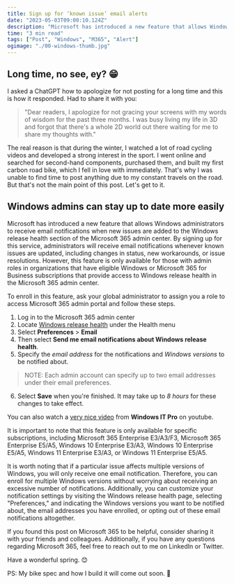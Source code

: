 ```yaml
---
title: Sign up for ‘known issue’ email alerts
date: "2023-05-03T09:00:10.124Z"
description: "Microsoft has introduced a new feature that allows Windows administrators to receive email notifications when new issues are added to the Windows release health section of the Microsoft 365 ..."
time: "3 min read"
tags: ["Post", "Windows", "M365", "Alert"]
ogimage: "./00-windows-thumb.jpg"
---
```


## Long time, no see, ey? 😁

I asked a ChatGPT how to apologize for not posting for a long time and this is how it responded. Had to share it with you:

> "Dear readers, I apologize for not gracing your screens with my words of wisdom for the past three months. I was busy living my life in 3D and forgot that there's a whole 2D world out there waiting for me to share my thoughts with."

The real reason is that during the winter, I watched a lot of road cycling videos and developed a strong interest in the sport. I went online and searched for second-hand components, purchased them, and built my first carbon road bike, which I fell in love with immediately. That's why I was unable to find time to post anything due to my constant travels on the road. But that's not the main point of this post. Let's get to it.

## Windows admins can stay up to date more easily

Microsoft has introduced a new feature that allows Windows administrators to receive email notifications when new issues are added to the Windows release health section of the Microsoft 365 admin center. By signing up for this service, administrators will receive email notifications whenever known issues are updated, including changes in status, new workarounds, or issue resolutions. However, this feature is only available for those with admin roles in organizations that have eligible Windows or Microsoft 365 for Business subscriptions that provide access to Windows release health in the Microsoft 365 admin center.

To enroll in this feature, ask your global administrator to assign you a role to access Microsoft 365 admin portal and follow these steps. 
1) Log in to the Microsoft 365 admin center
2) Locate [Windows release health](https://admin.microsoft.com/Adminportal/Home?#/windowsreleasehealth) under the Health menu
3) Select **Preferences** > **Email**
4) Then select **Send me email notifications about Windows release health**.
5) Specify the *email address* for the notifications and *Windows versions* to be notified about.

> NOTE: Each admin account can specify up to two email addresses under their email preferences.

6) Select **Save** when you're finished. It may take up to *8 hours* for these changes to take effect.

You can also watch a [very nice video](https://www.youtube.com/watch?v=QSD7fYyodC4) from **Windows IT Pro** on youtube.

It is important to note that this feature is only available for specific subscriptions, including Microsoft 365 Enterprise E3/A3/F3, Microsoft 365 Enterprise E5/A5, Windows 10 Enterprise E3/A3, Windows 10 Enterprise E5/A5, Windows 11 Enterprise E3/A3, or Windows 11 Enterprise E5/A5.

It is worth noting that if a particular issue affects multiple versions of Windows, you will only receive one email notification. Therefore, you can enroll for multiple Windows versions without worrying about receiving an excessive number of notifications. Additionally, you can customize your notification settings by visiting the Windows release health page, selecting "Preferences," and indicating the Windows versions you want to be notified about, the email addresses you have enrolled, or opting out of these email notifications altogether.

If you found this post on Microsoft 365 to be helpful, consider sharing it with your friends and colleagues. Additionally, if you have any questions regarding Microsoft 365, feel free to reach out to me on LinkedIn or Twitter.

Have a wonderful spring. 😊

PS: My bike spec and how I build it will come out soon. 🚴